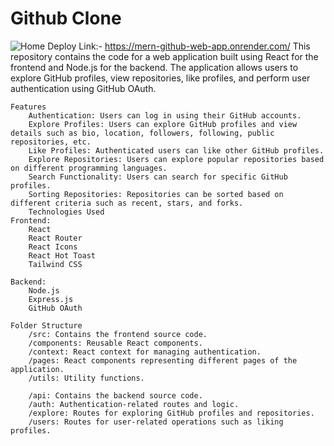 # Github Clone

![Home](https://github.com/dharmenderchoudhary99/GitHub-Clone/assets/120792811/d898016c-be03-4a78-9d0d-d3c1ff8fc8d7)
Deploy Link:- https://mern-github-web-app.onrender.com/
    This repository contains the code for a web application built using React for the frontend and Node.js for the backend. 
    The application allows users to explore GitHub profiles, view repositories, like profiles, and perform user authentication using GitHub OAuth.

    Features
        Authentication: Users can log in using their GitHub accounts.
        Explore Profiles: Users can explore GitHub profiles and view details such as bio, location, followers, following, public repositories, etc.
        Like Profiles: Authenticated users can like other GitHub profiles.
        Explore Repositories: Users can explore popular repositories based on different programming languages.
        Search Functionality: Users can search for specific GitHub profiles.
        Sorting Repositories: Repositories can be sorted based on different criteria such as recent, stars, and forks.
        Technologies Used
    Frontend:
        React
        React Router
        React Icons
        React Hot Toast
        Tailwind CSS
   
    Backend: 
        Node.js
        Express.js
        GitHub OAuth
      
    Folder Structure
        /src: Contains the frontend source code.
        /components: Reusable React components.
        /context: React context for managing authentication.
        /pages: React components representing different pages of the application.
        /utils: Utility functions.
        
        /api: Contains the backend source code.
        /auth: Authentication-related routes and logic.
        /explore: Routes for exploring GitHub profiles and repositories.
        /users: Routes for user-related operations such as liking profiles.
